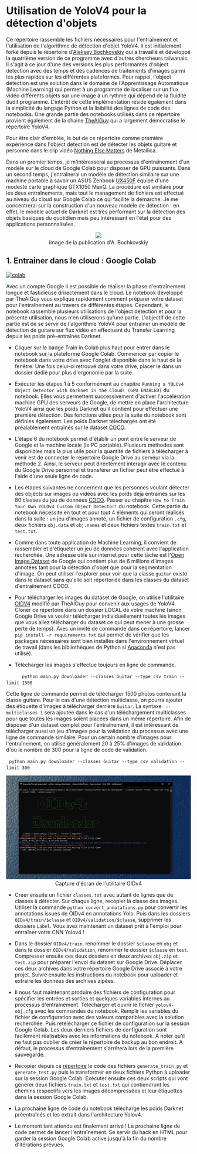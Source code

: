 # Utilisation de YoloV4 pour la détection d'objets

Ce répertoire rassemble les fichiers nécessaires pour l'entraînement et l'utilisation de l'algorithme de détection d'objet YoloV4. Il est initialement forké depuis le répertoire d'[Aleksey Bochkovskiy](https://github.com/AlexeyAB/darknet) qui a travaillé et développé la quatrième version de ce programme avec d'autres chercheurs taïwanais. Il s'agit à ce jour d'une des versions les plus performantes d'object detection avec des temps et des cadences de traitements d'images parmi les plus rapides sur les différentes plateformes. Pour rappel, l'object detection est une solution dans le domaine de l'Apprentissage Automatique (Machine Learning) qui permet à un programme de localiser sur un flux vidéo différents objets sur une image à un rythme qui dépend de la fluidité dudit programme. L'intérêt de cette implémentation réside également dans la simplicité du langage Python et la lisibilité des lignes de code des notebooks. Une grande partie des notebooks utilisés dans ce répertoire provient également de la chaine [TheAIGuy](https://www.youtube.com/channel/UCrydcKaojc44XnuXrfhlV8Q) qui a largement démocratisé le répertoire YoloV4.

Pour être clair d'emblée, le but de ce répertoire comme première expérience dans l'object detection est de détecter les objets guitare et personne dans le clip vidéo [Nothing Else Matters](https://www.youtube.com/watch?v=tAGnKpE4NCI) de Metallica. 

Dans un premier temps, je m'intéresserai au processus d'entraînement d'un modèle sur le cloud de Google Colab pour disposer de GPU puissants. Dans un second temps, j'entraînerai un modèle de détection similaire sur une machine portable à savoir un ASUS Zenbook [UX450F](https://www.asus.com/Laptops/For-Home/ZenBook/ZenBook-Pro-14-UX450/) équipé d'une modeste carte graphique GTX1050 MaxQ. La procédure est similaire pour les deux entraînements, mais tout le management de fichiers est effectué au niveau du cloud sur Google Colab ce qui facilite la démarche. Je me concentrerai sur la construction d'un nouveau modèle de détection : en effet, le modèle actuel de Darknet est très performant sur la détection des objets basiques du quotidien mais peu intéressant en l'état pour des applications personnalisées. 
 

<center><img src="https://miro.medium.com/max/320/1*vHWIzPbxmKQSZC6fOyK8Ug.gif" ...></center>
<center>Image de la publication d'A. Bochkovskiy</center>

## 1. Entrainer dans le cloud : Google Colab

[![colab](https://user-images.githubusercontent.com/4096485/86174097-b56b9000-bb29-11ea-9240-c17f6bacfc34.png)](https://colab.research.google.com/drive/1_GdoqCJWXsChrOiY8sZMr_zbr_fH-0Fg)

Avec un compte Google il est possible de réaliser la phase d'entraînement longue et fastidieuse drirectement dans le cloud. Le notebook développé par TheAIGuy vous explique rapidement comment préparer votre dataset pour l'entraînement au travers de différentes étapes. Cependant, le notebook rassemble plusieurs utilisations de l'object detection et pour la présente utilisation, nous n'en utiliserons qu'une partie. L'objectif de cette partie est de se servir de l'algorithme YoloV4 pour entraîner un modèle de détection de guitare sur flux vidéo en effectuant du Transfer Learning depuis les poids pré-entraînés Darknet. 

- Cliquer sur le badge Train in Colab plus haut pour entrer dans le notebook sur la plateforme Google Colab. Commencer par copier le notebook dans votre drive avec l'onglet disponible dans le haut de la fenêtre. Une fois celui-ci retrouvé dans votre drive, placer le dans un dossier dédié pour plus d'ergonomie par la suite. 

- Exécuter les étapes 1 à 5 conformément au chapitre `Running a YOLOv4 Object Detector with Darknet in the Cloud! (GPU ENABLED)` du notebook. Elles vous permettent successivement d'activer l'accélération machine GPU des serveurs de Google, de mettre en place l'architecture YoloV4 ainsi que les poids Darknet qu'il contient pour effectuer une première détection. Des fonctions utiles pour la suite du notebook sont définies également. Les poids Darknet téléchargés ont été préalablement entraînés sur le dataset [COCO](https://cocodataset.org/#home).

- L'étape 6 du notebook permet d'établir un pont entre le serveur de Google et la machine locale (le PC portable). Plusieurs méthodes sont disponibles mais la plus utile pour la quantité de fichiers à télécharger à venir est de connecter le répertoire Google Drive au serveur via la méthode 2. Ainsi, le serveur peut directement interagir avec le contenu du Google Drive personnel et transférer un fichier peut être effectué à l'aide d'une seule ligne de code. 

- Les étapes suivantes ne concernent que les personnes voulant détecter des objects sur images ou vidéos avec les poids déjà entraînés sur les 80 classes du jeu de données [COCO](https://cocodataset.org/#home). Passer au chapitre `How to Train Your Own YOLOv4 Custom Object Detector!` du notebook. Cette partie du notebook nécessite en tout et pour tout 4 éléments qui seront réalisés dans la suite : un jeu d'images annoté, un fichier de configuration `.cfg`, deux fichiers `obj.data` et `obj.names` et deux fichiers textes `train.txt` et `test.txt`.

- Comme dans toute application de Machine Learning, il convient de rassembler et d'étiqueter un jeu de données cohérent avec l'application recherchée. Une adresse utile sur internet pour cette tâche est l'[Open Image Dataset](https://storage.googleapis.com/openimages/web/index.html) de Google qui contient plus de 6 millions d'images annotées tant pour la détection d'objet que pour la segmentation d'image. On peut utiliser l'explorer pour voir que la classe `guitar` existe dans le dataset sans qu'elle soit répertoriée dans les classes du dataset d'entraînement COCO. 

- Pour télécharger les images du dataset de Google, on utilise l'utilitaire [OIDV4](https://github.com/theAIGuysCode/OIDv4_ToolKit) modifié par TheAIGuy pour convenir aux usages de YoloV4. Cloner ce répertoire dans un dossier LOCAL de votre machine (sinon Google Drive va vouloir télécharger individuellement toutes les images que vous allez télécharger du dataset ce qui peut mener à une grosse perte de temps). Avec un invité de commande dans ce répertoire, lancer `pip install -r requirements.txt` qui permet de vérifier que les packages nécessaires sont bien installés dans l'environnement virtuel de travail (dans les bibliothèques de Python si [Anaconda](https://vintel38.github.io/2021/03/28/Anaconda/) n'est pas utilisé). 

- Télécharger les images s'effectue toujours en ligne de commande. 

&nbsp;&nbsp;&nbsp;&nbsp;&nbsp;&nbsp;&nbsp;&nbsp;&nbsp;&nbsp;&nbsp;`python main.py downloader --classes Guitar --type_csv train --limit 1500`

Cette ligne de commande permet de télécharger 1500 photos contenant la classe guitare. Pour le cas d'une détection multiclasse, on pourra ajouter des étiquette d'images à télécharger derrière `Guitar`. La syntaxe ` --multiclasses 1` sera ajoutée dans le cas d'un téléchargement multiclasses pour que toutes les images soient placées dans un même répertoire.  Afin de disposer d'un dataset complet pour l'entraînement, il est intéressant de télécharger aussi un jeu d'images pour la validation du processus avec une ligne de commande similaire. Pour un certain nombre d'images pour l'entraînement, on utilise généralement 20 à 25% d'images de validation d'où le nombre de 300 pour la ligne de code de validation. 

&nbsp;&nbsp;`python main.py downloader --classes Guitar --type_csv validation --limit 300 `

<center><img src="https://github.com/vintel38/Object-Detection/blob/master/Content/images/OIDV4.png" ...></center>
<center>Capture d'écran de l'utilitaire OIDv4</center> 

- Créer ensuite un fichier `classes.txt` avec autant de lignes que de classes à détecter. Sur chaque ligne, recopier la classe des images. Utiliser la commande `python convert_annotations.py` pour convertir les annotations issues de OIDv4 en annotations Yolo. Puis dans les dossiers `OIDv4/train/$classe` et `OIDv4/validation/$classe`, supprimer les dossiers `Label`. Vous avez maintenant un dataset prêt à l'emploi pour entraîner votre CNN Yolov4 !


- Dans le dossier `OIDv4/train`, renommer le dossier `$classe` en `obj` et dans le dossier `OIDv4/validation`, renommer le dossier `$classe` en `test`. Compresser ensuite ces deux dossiers en deux archives `obj.zip` et `test.zip` pour préparer l'envoi du dataset sur Google Drive. Déplacer ces deux archives dans votre répertoire Google Drive associé à votre projet. Suivre ensuite les instructions du notebook pour uploader et extraire les données des archives zipées. 

- Il nous faut maintenant produire des fichiers de configuration pour spécifier les entrées et sorties et quelques variables internes au processus d'entraînement. Télécharger et ouvrir le fichier `yolov4-obj.cfg` avec les commandes du notebook. Remplir les variables du fichier de configuration avec des valeurs compatibles avec la solution recherchée. Puis retélécharger ce fichier de configuration sur la session Google Colab. Les deux derniers fichiers de configuration sont facilement réalisables avec les informations du notebook. A noter qu'il ne faut pas oublier de créer le répertoire de backup au bon endroit. A défaut, le processus d'entraînement s'arrêtera lors de la première sauvegarde.

- Recopier depuis ce [répertoire](https://github.com/theAIGuysCode/YOLOv4-Cloud-Tutorial/tree/master/yolov4) le code des fichiers `generate_train.py` et `generate_test.py` puis le transformer en deux fichiers Python à uploader sur la session Google Colab. Exécuter ensuite ces deux scripts qui vont générer	deux fichiers `train.txt` et `test.txt` qui contiendront les chemins respectifs vers les images décompressées et leur étiquettes dans la session Google Colab.  

- La prochaine ligne de code du notebook télécharge les poids Darknet préentraînés et les extrait dans l'architecture Yolov4. 

- Le moment tant attendu est finalement arrivé ! La prochaine ligne de code permet de lancer l'entraînement. Se servir du hack en HTML pour garder la session Google Colab active jusqu'à la fin du nombre d'itérations prévues. 
